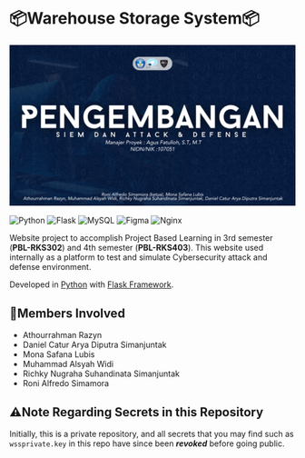 # 📦Warehouse Storage System📦

![Thumbnail](/thumbnail.png "ini thumbnail bang")

![Python](https://img.shields.io/badge/python-3670A0?style=for-the-badge&logo=python&logoColor=ffdd54) ![Flask](https://img.shields.io/badge/flask-%23000.svg?style=for-the-badge&logo=flask&logoColor=white) ![MySQL](https://img.shields.io/badge/mysql-4479A1.svg?style=for-the-badge&logo=mysql&logoColor=white) ![Figma](https://img.shields.io/badge/figma-%23F24E1E.svg?style=for-the-badge&logo=figma&logoColor=white) ![Nginx](https://img.shields.io/badge/nginx-%23009639.svg?style=for-the-badge&logo=nginx&logoColor=white)

Website project to accomplish Project Based Learning in 3rd semester (**PBL-RKS302**) and 4th semester (**PBL-RKS403**). This website used internally as a platform to test and simulate Cybersecurity attack and defense environment. 

Developed in [Python](https://www.python.org/) with [Flask Framework](https://flask.palletsprojects.com/en/stable/).

## 🦺Members Involved
* Athourrahman Razyn
* Daniel Catur Arya Diputra Simanjuntak
* Mona Safana Lubis 
* Muhammad Alsyah Widi
* Richky Nugraha Suhandinata Simanjuntak
* Roni Alfredo Simamora

## ⚠Note Regarding Secrets in this Repository

Initially, this is a private repository, and all secrets that you may find such as `wssprivate.key` in this repo have since been _**revoked**_ before going public.
